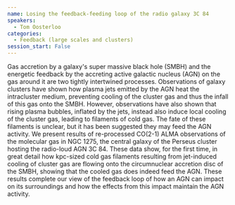 ```yaml
---
name: Losing the feedback-feeding loop of the radio galaxy 3C 84
speakers:
  - Tom Oosterloo
categories:
  - Feedback (large scales and clusters)
session_start: False
---
```


Gas accretion by a galaxy's super massive black hole (SMBH) and the energetic
feedback by the accreting active galactic nucleus (AGN) on the gas around it
are two tightly intertwined processes. Observations of galaxy clusters have
shown how plasma jets emitted by the AGN heat the intracluster medium,
preventing cooling of the cluster gas and thus the infall of this gas onto the
SMBH. However, observations have also shown that rising plasma bubbles,
inflated by the jets, instead also induce local cooling of the cluster gas,
leading to filaments of cold gas. The fate of these filaments is unclear, but
it has been suggested they may feed the AGN activity. We present results
of re-processed CO(2-1) ALMA observations of the molecular gas in NGC 1275,
the central galaxy of the Perseus cluster hosting the radio-loud AGN 3C 84.
These data show, for the first time, in great detail how kpc-sized cold gas
filaments resulting from jet-induced cooling of cluster gas are flowing onto
the circumnuclear accretion disc of the SMBH, showing that the cooled gas does
indeed feed the AGN. These results complete our view of the feedback loop of
how an AGN can impact on its surroundings and how the effects from this impact
maintain the AGN activity.